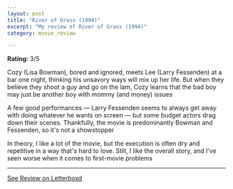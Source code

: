 ```yaml
---
layout: post
title: "River of Grass (1994)"
excerpt: "My review of River of Grass (1994)"
category: movie_review

---
```


**Rating:** 3/5

Cozy (Lisa Bowman), bored and ignored, meets Lee (Larry Fessenden) at a bar one night, thinking his unsavory ways will mix up her life. But when they believe they shoot a guy and go on the lam, Cozy learns that the bad boy may just be another boy with mommy (and money) issues

A few good performances — Larry Fessenden seems to always get away with doing whatever he wants on screen — but some budget actors drag down their scenes. Thankfully, the movie is predominantly Bowman and Fessenden, so it's not a showstopper

In theory, I like a lot of the movie, but the execution is often dry and repetitive in a way that's hard to love. Still, I like the overall story, and I've seen worse when it comes to first-movie problems

<hr>

[See Review on Letterboxd](https://boxd.it/4GZaqv)
